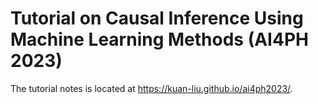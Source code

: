 # Tutorial on Causal Inference Using Machine Learning Methods (AI4PH 2023)

The tutorial notes is located at https://kuan-liu.github.io/ai4ph2023/.


